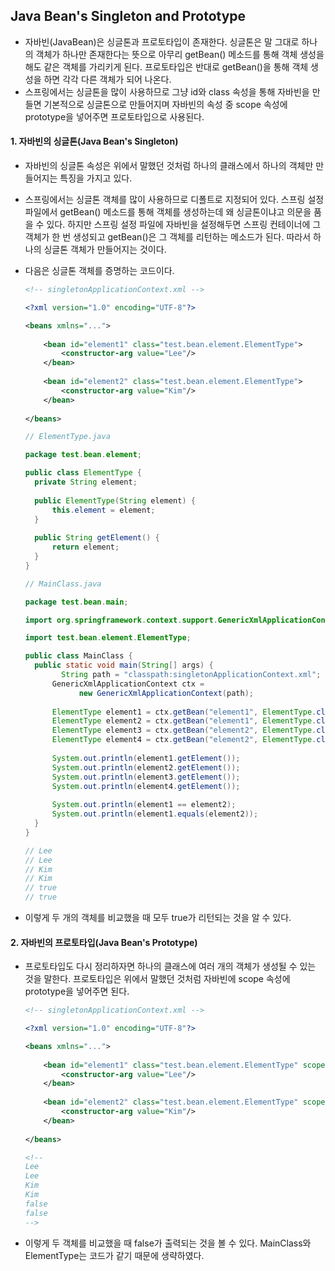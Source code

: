 ## Java Bean's Singleton and Prototype

- 자바빈(JavaBean)은 싱글톤과 프로토타입이 존재한다.
  싱글톤은 말 그대로 하나의 객체가 하나만 존재한다는 뜻으로
  아무리 getBean() 메소드를 통해 객체 생성을 해도 같은 객체를 가리키게 된다.
  프로토타입은 반대로 getBean()을 통해 객체 생성을 하면 각각 다른 객체가 되어 나온다.
- 스프링에서는 싱글톤을 많이 사용하므로 그냥 id와 class 속성을 통해 자바빈을 만들면
  기본적으로 싱글톤으로 만들어지며
  자바빈의 속성 중 scope 속성에 prototype을 넣어주면 프로토타입으로 사용된다.

#### 1. 자바빈의 싱글톤(Java Bean's Singleton)

- 자바빈의 싱글톤 속성은 위에서 말했던 것처럼 하나의 클래스에서 하나의 객체만 만들어지는
  특징을 가지고 있다.

- 스프링에서는 싱글톤 객체를 많이 사용하므로 디폴트로 지정되어 있다.
  스프링 설정 파일에서 getBean() 메소드를 통해 객체를 생성하는데
  왜 싱글톤이냐고 의문을 품을 수 있다.
  하지만 스프링 설정 파일에 자바빈을 설정해두면 스프링 컨테이너에 그 객체가 한 번 생성되고
  getBean()은 그 객체를 리턴하는 메소드가 된다.
  따라서 하나의 싱글톤 객체가 만들어지는 것이다.

- 다음은 싱글톤 객체를 증명하는 코드이다.

  ```xml
  <!-- singletonApplicationContext.xml -->
  
  <?xml version="1.0" encoding="UTF-8"?>
  
  <beans xmlns="...">	
      
      <bean id="element1" class="test.bean.element.ElementType">
          <constructor-arg value="Lee"/>
      </bean>
      
      <bean id="element2" class="test.bean.element.ElementType">
          <constructor-arg value="Kim"/>
      </bean>
      
  </beans>
  ```

  ```java
  // ElementType.java
  
  package test.bean.element;
  
  public class ElementType {
  	private String element;
  	
  	public ElementType(String element) {
  		this.element = element;
  	}
  	
  	public String getElement() {
  		return element;
  	}
  }
  ```

  ```java
  // MainClass.java
  
  package test.bean.main;
  
  import org.springframework.context.support.GenericXmlApplicationContext;
  
  import test.bean.element.ElementType;
  
  public class MainClass {
  	public static void main(String[] args) {
          String path = "classpath:singletonApplicationContext.xml";
  		GenericXmlApplicationContext ctx =
              new GenericXmlApplicationContext(path);
          
  		ElementType element1 = ctx.getBean("element1", ElementType.class);
  		ElementType element2 = ctx.getBean("element1", ElementType.class);
  		ElementType element3 = ctx.getBean("element2", ElementType.class);
  		ElementType element4 = ctx.getBean("element2", ElementType.class);
  		
  		System.out.println(element1.getElement());
  		System.out.println(element2.getElement());
  		System.out.println(element3.getElement());
  		System.out.println(element4.getElement());
  		
  		System.out.println(element1 == element2);
  		System.out.println(element1.equals(element2));
  	}
  }
  
  // Lee
  // Lee
  // Kim
  // Kim
  // true
  // true
  ```

- 이렇게 두 개의 객체를 비교했을 때 모두 true가 리턴되는 것을 알 수 있다.

#### 2. 자바빈의 프로토타입(Java Bean's Prototype)

- 프로토타입도 다시 정리하자면 하나의 클래스에 여러 개의 객체가 생성될 수 있는 것을 말한다.
  프로토타입은 위에서 말했던 것처럼 자바빈에 scope 속성에 prototype을 넣어주면 된다.

  ```xml
  <!-- singletonApplicationContext.xml -->
  
  <?xml version="1.0" encoding="UTF-8"?>
  
  <beans xmlns="...">	
      
      <bean id="element1" class="test.bean.element.ElementType" scope="prototype">
          <constructor-arg value="Lee"/>
      </bean>
      
      <bean id="element2" class="test.bean.element.ElementType" scope="prototype">
          <constructor-arg value="Kim"/>
      </bean>
      
  </beans>
  
  <!--
  Lee
  Lee
  Kim
  Kim
  false
  false
  -->
  ```

- 이렇게 두 객체를 비교했을 때 false가 출력되는 것을 볼 수 있다.
  MainClass와 ElementType는 코드가 같기 때문에 생략하였다.